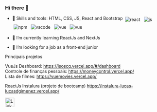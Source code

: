 ### Hi there 👋

<!--
**lucasdgimenez/lucasdgimenez** is a ✨ _special_ ✨ repository because its `README.md` (this file) appears on your GitHub profile.
-->


- 🔭 Skills and tools: HTML, CSS, JS, React and Bootstrap
  <img src="https://github.com/Quadrified/Quadrified/blob/master/assets/svg/dev/frameworks/react.svg" alt="react" style="vertical-align:top; margin:4px">
  <img src="https://github.com/Quadrified/Quadrified/blob/master/assets/svg/dev/languages/js.svg" alt="js" style="vertical-align:top; margin:4px">
  <img src="https://github.com/Quadrified/Quadrified/blob/master/assets/svg/dev/services/npm.svg" alt="npm" style="vertical-align:top; margin:4px">
  <img src="https://github.com/Quadrified/Quadrified/blob/master/assets/svg/dev/tools/visualstudio_code.svg" alt="vscode" style="vertical-align:top; margin:4px">
  <img src="https://github.com/Quadrified/Quadrified/blob/master/assets/svg/dev/frameworks/vue.svg" alt="vue" style="vertical-align:top; margin:4px">
  <img src="https://github.com/Quadrified/Quadrified/blob/master/assets/svg/dev/languages/html.svg" alt="vue" style="vertical-align:top; margin:4px">

- 🌱 I’m currently learning ReactJs and NextJs
- 🤔 I’m looking for a job as a front-end junior

Principais projetos

VueJs
Deshboard: https://isoscq.vercel.app/#/dashboard <br> 
Controle de finanças pessoais: https://moneycontrol.vercel.app/ <br>
Lista de filmes: https://vuemovies.vercel.app/ <br>

ReactJs
Instalura (projeto de bootcamp) https://instalura-lucas-lucasdgimenez.vercel.app/ <br>

<a href="https://www.linkedin.com/in/lucasdgimenez"><img src="https://github.com/Quadrified/Quadrified/blob/master/assets/my_svgs/linkedin.svg" width="30px" alt="LinkedIn"></a> &nbsp; &nbsp;
